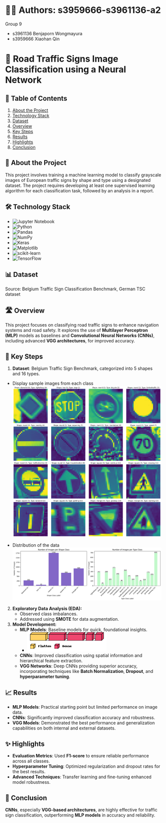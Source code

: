 # 🙋‍♀️ Authors: s3959666-s3961136-a2

Group 9
- s3961136 Benjaporn Wongmayura
- s3959666 Xiaohan Qin

# 🚸 Road Traffic Signs Image Classification using a Neural Network

## 🔗 Table of Contents
1. [About the Project](#about-the-project)
2. [Technology Stack](#technology-stack)
3. [Dataset](#dataset)
4. [Overview](#overview)
5. [Key Steps](#key-steps)
6. [Results](#results)
7. [Highlights](#highlights)
8. [Conclusion](#conclusion)

## 🔭 About the Project
This project involves training a machine learning model to classify grayscale images of European traffic signs by shape and type using a designated dataset. The project requires developing at least one supervised learning algorithm for each classification task, followed by an analysis in a report.

## 🛠 Technology Stack
- ![Jupyter Notebook](https://img.shields.io/badge/jupyter-%23FA0F00.svg?style=for-the-badge&logo=jupyter&logoColor=white)
- ![Python](https://img.shields.io/badge/python-3670A0?style=for-the-badge&logo=python&logoColor=ffdd54)
- ![Pandas](https://img.shields.io/badge/pandas-%23150458.svg?style=for-the-badge&logo=pandas&logoColor=white)
- ![NumPy](https://img.shields.io/badge/numpy-%23013243.svg?style=for-the-badge&logo=numpy&logoColor=white)
- ![Keras](https://img.shields.io/badge/Keras-%23D00000.svg?style=for-the-badge&logo=Keras&logoColor=white)
- ![Matplotlib](https://img.shields.io/badge/Matplotlib-%23ffffff.svg?style=for-the-badge&logo=Matplotlib&logoColor=black)
- ![scikit-learn](https://img.shields.io/badge/scikit--learn-%23F7931E.svg?style=for-the-badge&logo=scikit-learn&logoColor=white)
- ![TensorFlow](https://img.shields.io/badge/TensorFlow-%23FF6F00.svg?style=for-the-badge&logo=TensorFlow&logoColor=white)

## 📊 Dataset
Source: Belgium Traffic Sign Classification Benchmark, German TSC dataset

## 🛣️ Overview
This project focuses on classifying road traffic signs to enhance navigation systems and road safety. It explores the use of **Multilayer Perceptron (MLP)** models as baselines and **Convolutional Neural Networks (CNNs)**, including advanced **VGG architectures**, for improved accuracy.

## 🚀 Key Steps
1. **Dataset**: Belgium Traffic Sign Benchmark, categorized into 5 shapes and 16 types.
- Display sample images from each class
![Sample Data](img/sample_data.png)

- Distribution of the data
![Dataset Distribution](img/distribution%20of%20the%20data%20set.png)


2. **Exploratory Data Analysis (EDA):**
   - Observed class imbalances.
   - Addressed using **SMOTE** for data augmentation.
3. **Model Development:**
   - **MLP Models**: Baseline models for quick, foundational insights.
     - ![Baseline_Model](img/baseline_model.png)
   - **CNNs**: Improved classification using spatial information and hierarchical feature extraction.
   - **VGG Networks**: Deep CNNs providing superior accuracy, incorporating techniques like **Batch Normalization**, **Dropout**, and **hyperparameter tuning**.

## 📈 Results
- **MLP Models**: Practical starting point but limited performance on image data.
- **CNNs**: Significantly improved classification accuracy and robustness.
- **VGG Models**: Demonstrated the best performance and generalization capabilities on both internal and external datasets.

## ✨ Highlights
- **Evaluation Metrics**: Used **F1-score** to ensure reliable performance across all classes.
- **Hyperparameter Tuning**: Optimized regularization and dropout rates for the best results.
- **Advanced Techniques**: Transfer learning and fine-tuning enhanced model robustness.

## 🏁 Conclusion
**CNNs**, especially **VGG-based architectures**, are highly effective for traffic sign classification, outperforming **MLP models** in accuracy and reliability.

